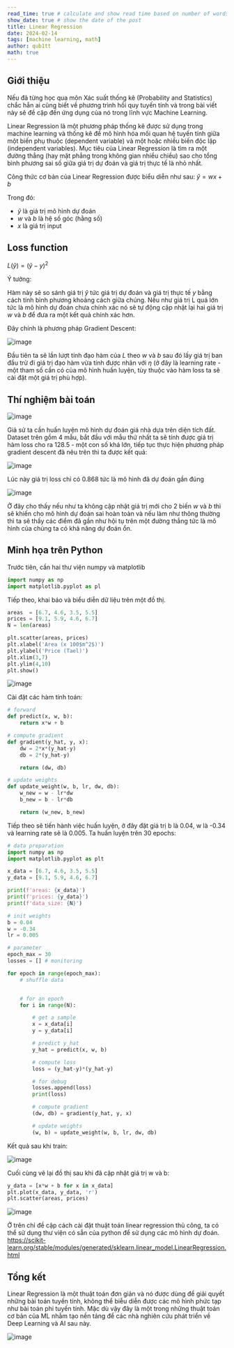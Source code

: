 ```yaml
---
read_time: true # calculate and show read time based on number of words
show_date: true # show the date of the post
title: Linear Regression
date: 2024-02-14
tags: [machine learning, math]
author: qub1tt
math: true
---
```


## Giới thiệu

Nếu đã từng học qua môn Xác suất thống kê (Probability and Statistics) chắc hẳn ai cũng biết về phương trình hồi quy tuyến tính và trong bài viết này sẽ đề cập đến ứng dụng của nó trong lĩnh vực Machine Learning.

Linear Regression là một phương pháp thống kê được sử dụng trong machine learning và thống kê để mô hình hóa mối quan hệ tuyến tính giữa một biến phụ thuộc (dependent variable) và một hoặc nhiều biến độc lập (independent variables). Mục tiêu của Linear Regression là tìm ra một đường thẳng (hay mặt phẳng trong không gian nhiều chiều) sao cho tổng bình phương sai số giữa giá trị dự đoán và giá trị thực tế là nhỏ nhất.

Công thức cơ bản của Linear Regression được biểu diễn như sau:
$\hat{y} = wx + b$

Trong đó:

- $\hat{y}$ là giá trị mô hình dự đoán
- $w$ và $b$ là hệ số góc (hằng số)
- $x$ là giá trị input

## Loss function

$L(\hat{y}) = (\hat{y} - y)^{2}$

Ý tưởng:

Hàm này sẽ so sánh giá trị $\hat{y}$ tức giá trị dự đoán và giá trị thực tế $y$ bằng cách tính bình phương khoảng cách giữa chúng. Nếu như giá trị L quá lớn tức là mô hình dự đoán chưa chính xác nó sẽ tự động cập nhật lại hai giá trị $w$ và $b$ để đưa ra một kết quả chính xác hơn.

Đây chính là phương pháp Gradient Descent:

![image](/assets/img/gradient_descent.png)

Đầu tiên ta sẽ lần lượt tính đạo hàm của $L$ theo $w$ và $b$ sau đó lấy giá trị ban đầu trừ đi giá trị đạo hàm vừa tính được nhân với $\eta$ (ở đây là learning rate - một tham số cần có của mô hình huấn luyện, tùy thuộc vào hàm loss ta sẽ cài đặt một giá trị phù hợp).

## Thí nghiệm bài toán

![image](/assets/img/ex1.png)

Giả sử ta cần huấn luyện mô hình dự đoán giá nhà dựa trên diện tích đất. Dataset trên gồm 4 mẫu, bắt đầu với mẫu thứ nhất ta sẽ tính được giá trị hàm loss cho ra 128.5 - một con số khá lớn, tiếp tục thực hiện phương pháp gradient descent đã nêu trên thì ta được kết quả:

![image](/assets/img/ex2.png)

Lúc này giá trị loss chỉ có 0.868 tức là mô hình đã dự đoán gần đúng

![image](/assets/img/ex3.png)

Ở đây cho thấy nếu như ta không cập nhật giá trị mới cho 2 biến $w$ và $b$ thì sẽ khiến cho mô hình dự đoán sai hoàn toàn và nếu làm như thông thường thì ta sẽ thấy các điểm đã gần như hội tụ trên một đường thẳng tức là mô hình của chúng ta có khả năng dự đoán ổn.

## Minh họa trên Python

Trước tiên, cần hai thư viện numpy và matplotlib

```python
import numpy as np
import matplotlib.pyplot as pl
```

Tiếp theo, khai báo và biểu diễn dữ liệu trên một đồ thị.

```python
areas  = [6.7, 4.6, 3.5, 5.5]
prices = [9.1, 5.9, 4.6, 6.7]
N = len(areas)

plt.scatter(areas, prices)
plt.xlabel('Area (x 100$m^2$)')
plt.ylabel('Price (Tael)')
plt.xlim(3,7)
plt.ylim(4,10)
plt.show()
```

![image](/assets/img/plot.png)

Cài đặt các hàm tính toán:

```python
# forward
def predict(x, w, b):
    return x*w + b

# compute gradient
def gradient(y_hat, y, x):
    dw = 2*x*(y_hat-y)
    db = 2*(y_hat-y)

    return (dw, db)

# update weights
def update_weight(w, b, lr, dw, db):
    w_new = w - lr*dw
    b_new = b - lr*db

    return (w_new, b_new)
```

Tiếp theo sẽ tiến hành việc huấn luyện, ở đây đặt giá trị b là 0.04, w là -0.34 và learning rate sẽ là 0.005. Ta huấn luyện trên 30 epochs:

```python
# data preparation
import numpy as np
import matplotlib.pyplot as plt

x_data = [6.7, 4.6, 3.5, 5.5]
y_data = [9.1, 5.9, 4.6, 6.7]

print(f'areas: {x_data}')
print(f'prices: {y_data}')
print(f'data_size: {N}')

# init weights
b = 0.04
w = -0.34
lr = 0.005

# parameter
epoch_max = 30
losses = [] # monitoring

for epoch in range(epoch_max):
    # shuffle data


    # for an epoch
    for i in range(N):

        # get a sample
        x = x_data[i]
        y = y_data[i]

        # predict y_hat
        y_hat = predict(x, w, b)

        # compute loss
        loss = (y_hat-y)*(y_hat-y)

        # for debug
        losses.append(loss)
        print(loss)

        # compute gradient
        (dw, db) = gradient(y_hat, y, x)

        # update weights
        (w, b) = update_weight(w, b, lr, dw, db)

```

Kết quả sau khi train:

![image](/assets/img/res.png)

Cuối cùng vẽ lại đồ thị sau khi đã cập nhật giá trị w và b:

```python
y_data = [x*w + b for x in x_data]
plt.plot(x_data, y_data, 'r')
plt.scatter(areas, prices)
```

![image](/assets/img/matplot.png)

Ở trên chỉ đề cập cách cài đặt thuật toán linear regression thủ công, ta có thể sử dụng thư viện có sẵn của python để sử dụng các mô hình dự đoán.
https://scikit-learn.org/stable/modules/generated/sklearn.linear_model.LinearRegression.html

## Tổng kết

Linear Regression là một thuật toán đơn giản và nó được dùng để giải quyết những bài toán tuyến tính, không thể biễu diễn được các mô hình phức tạp như bài toán phi tuyến tính. Mặc dù vậy đây là một trong những thuật toán cơ bản của ML nhằm tạo nền tảng để các nhà nghiên cứu phát triển về Deep Learning và AI sau này.

![image](/assets/img/summary.png)
